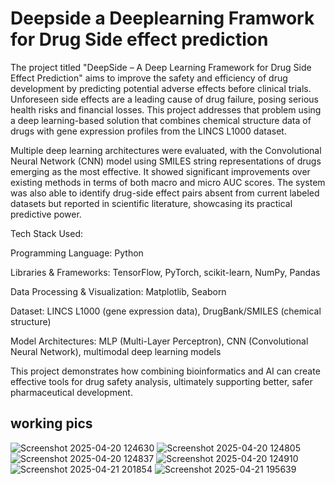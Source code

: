 # Deepside a Deeplearning Framwork for Drug Side effect prediction
The project titled "DeepSide – A Deep Learning Framework for Drug Side Effect Prediction" aims to improve the safety and efficiency of drug development by predicting potential adverse effects before clinical trials. Unforeseen side effects are a leading cause of drug failure, posing serious health risks and financial losses. This project addresses that problem using a deep learning-based solution that combines chemical structure data of drugs with gene expression profiles from the LINCS L1000 dataset.

Multiple deep learning architectures were evaluated, with the Convolutional Neural Network (CNN) model using SMILES string representations of drugs emerging as the most effective. It showed significant improvements over existing methods in terms of both macro and micro AUC scores. The system was also able to identify drug-side effect pairs absent from current labeled datasets but reported in scientific literature, showcasing its practical predictive power.

Tech Stack Used:

Programming Language: Python

Libraries & Frameworks: TensorFlow, PyTorch, scikit-learn, NumPy, Pandas

Data Processing & Visualization: Matplotlib, Seaborn

Dataset: LINCS L1000 (gene expression data), DrugBank/SMILES (chemical structure)

Model Architectures: MLP (Multi-Layer Perceptron), CNN (Convolutional Neural Network), multimodal deep learning models

This project demonstrates how combining bioinformatics and AI can create effective tools for drug safety analysis, ultimately supporting better, safer pharmaceutical development.
## working pics
![Screenshot 2025-04-20 124630](https://github.com/user-attachments/assets/0c981154-1a30-40f9-83fb-65eb7def8661)
![Screenshot 2025-04-20 124805](https://github.com/user-attachments/assets/7e05db34-2d25-422b-a4f9-2330182315a1)
![Screenshot 2025-04-20 124837](https://github.com/user-attachments/assets/43f9e215-85d0-40d1-9607-bc5c19c3e42f)
![Screenshot 2025-04-20 124910](https://github.com/user-attachments/assets/a56be009-3089-4bd8-875e-245ebdbc8f13)
![Screenshot 2025-04-21 201854](https://github.com/user-attachments/assets/7fb78f43-2ac6-46c2-9e61-82222e66579e)
![Screenshot 2025-04-21 195639](https://github.com/user-attachments/assets/904a6976-100c-4bd5-874b-16c95d1d9e10)




